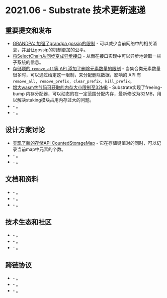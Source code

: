 # 2021.06 - Substrate 技术更新速递

## 重要提交和发布

* [GRANDPA: 加强了grandpa gossip的限制](https://github.com/paritytech/substrate/pull/9131) - 可以减少当前网络中的相关消息，并且让gossip的机制更加的公平。
* [将SelectChain从同步变成异步接口](https://github.com/paritytech/substrate/pull/9128) - 从而在接口实现中可以异步地读取一些子系统的信息。
* [存储项的 `remove_all`等 API 添加了删除元素数量的限制](https://github.com/paritytech/substrate/pull/9106) - 当集合类元素数量很多时，可以通过给定这一限制，来分配删除数据，影响的 API 有`remove_all, remove_prefix, clear_prefix, kill_prefix`。
* [增大wasm字节码可获取的内存大小限制至32MB](https://github.com/paritytech/substrate/pull/9102) - Substrate实现了freeing-bump 内存分配器，可以动态的在一定范围分配内存，最新修改为32MB，用以解决staking模块占用内存过大的问题。
* []() - 。
* []() - 。


## 设计方案讨论

* [实现了新的存储API CountedStorageMap](https://github.com/paritytech/substrate/pull/9125) - 它在存储键值对的同时，可以记录当前map中元素的个数。
* []() - 。
* []() - 。


## 文档和资料

* []() - 。
* []() - 。
* []() - 。

## 技术生态和社区

* []() - 。
* []() - 。
* []() - 。

## 跨链协议

* []() - 。
* []() - 。
* []() - 。
